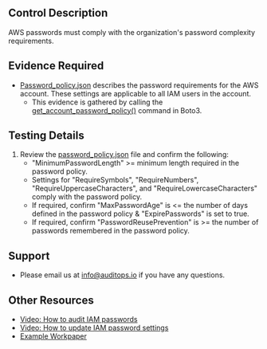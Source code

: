 ## Control Description
AWS passwords must comply with the organization's password complexity requirements.

## Evidence Required
* [Password_policy.json](./password_policy.json) describes the password requirements for the AWS account. These settings are applicable to all IAM users in the account.
   * This evidence is gathered by calling the [get_account_password_policy()](https://boto3.amazonaws.com/v1/documentation/api/latest/reference/services/iam/client/get_account_password_policy.html) command in Boto3.

## Testing Details
1. Review the [password_policy.json](./password_policy.json) file and confirm the following:
    * "MinimumPasswordLength" >= minimum length required in the password policy.
    * Settings for "RequireSymbols", "RequireNumbers", "RequireUppercaseCharacters", and "RequireLowercaseCharacters" comply with the password policy.
    * If required, confirm "MaxPasswordAge" is <= the number of days defined in the password policy & "ExpirePasswords" is set to true.
    * If required, confirm "PasswordReusePrevention" is >= the number of passwords remembered in the password policy.

## Support
- Please email us at info@auditops.io if you have any questions.

## Other Resources
- [Video: How to audit IAM passwords](https://www.loom.com/share/89e2dacf90f14afe8803fa05439caccc?sid=beecc028-26ee-410d-aa61-cd4c2b26efa3)
- [Video: How to update IAM password settings](https://www.youtube.com/watch?v=Ma5jxRO1nUQ)
- [Example Workpaper](https://docs.google.com/spreadsheets/d/1bGfbXUTSzVCSGCWn7UtG6QN4wWeEKdrubygcCuDDjbI/edit?gid=290595007)
